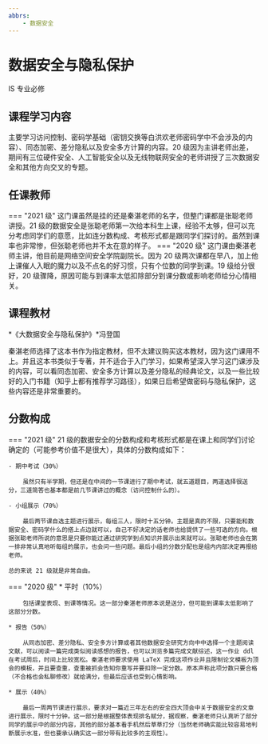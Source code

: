 ```yaml
---
abbrs:
    - 数据安全
---
```


# 数据安全与隐私保护
<div class="badges">
<span class="badge is-badge">IS 专业必修</span>
</div>

## 课程学习内容

主要学习访问控制、密码学基础（密钥交换等白洪欢老师密码学中不会涉及的内容）、同态加密、差分隐私以及安全多方计算的内容。20 级因为主讲老师出差，期间有三位硬件安全、人工智能安全以及无线物联网安全的老师讲授了三次数据安全和其他方向交叉的专题。

## 任课教师

=== "2021 级"
    这门课虽然是挂的还是秦湛老师的名字，但整门课都是张聪老师讲授。21 级的数据安全是张聪老师第一次给本科生上课，经验不太够，但可以充分考虑同学们的意愿，比如连分数构成、考核形式都是跟同学们探讨的。虽然到课率也非常惨，但张聪老师也并不太在意的样子。
=== "2020 级"
    这门课由秦湛老师主讲，他目前是网络空间安全学院副院长。因为 20 级两次课都在早八，加上他上课催人入眠的魔力以及不点名的好习惯，只有个位数的同学到课。19 级给分很好，20 级骤降，原因可能与到课率太低扣除部分到课分数或影响老师给分心情相关。

## 课程教材

*《大数据安全与隐私保护》*冯登国

秦湛老师选择了这本书作为指定教材，但不太建议购买这本教材，因为这门课用不上。并且这本书类似于专著，并不适合于入门学习，如果希望深入学习这门课涉及的内容，可以看同态加密、安全多方计算以及差分隐私的经典论文，以及一些比较好的入门书籍（知乎上都有推荐学习路径），如果日后希望做密码与隐私保护，这些内容还是非常重要的。

## 分数构成

=== "2021 级"
    21 级的数据安全的分数构成和考核形式都是在课上和同学们讨论确定的（可能参考价值不是很大），具体的分数构成如下：

    - 期中考试（30%）

        虽然只有半学期，但还是在中间的一节课进行了期中考试，就五道题目，两道选择很送分，三道简答也基本都是前几节课讲过的概念（访问控制什么的）。

    - 小组展示（70%）

        最后两节课自选主题进行展示，每组三人，限时十五分钟。主题是真的不限，只要能和数据安全、密码学什么的搭上点边就可以，自己不好决定的话老师也给提供了一些可选的方向。根据张聪老师所说的意思是只要你能过通过研究学到点知识并展示出来就可以。张聪老师也会在第一排非常认真地听每组的展示，也会问一些问题。最后小组的分数分配也是组内内部决定再报给老师。

    总的来说 21 级就是非常自由。

=== "2020 级"
    * 平时（10%）

        包括课堂表现、到课等情况。这一部分秦湛老师原本说是送分，但可能到课率太低影响了这部分分数。

    * 报告（50%）

        从同态加密、差分隐私、安全多方计算或者其他数据安全研究方向中中选择一个主题阅读文献，可以阅读一篇完成类似阅读感想的报告，也可以浏览多篇完成文献综述，这一作业 ddl 在考试周后，时间上比较宽松。秦湛老师要求使用 LaTeX 完成这项作业并且限制论文模板为顶会的模板，并且要查重，查重被抓会告知你重写并要扣除一定分数。原本声称此项分数只要合格（不合格也会私聊修改）就给满分，但最后应该也受到心情影响。

    * 展示（40%）

        最后一周两节课进行展示，要求对一篇近三年左右的安全四大顶会中关于数据安全的文章进行展示，限时十分钟。这一部分是根据整体表现排名赋分，据观察，秦湛老师只认真听了部分同学的展示中的部分内容，其他的部分基本看手机然后草草打分（当然老师确实能比较容易地判断展示水准，但也要承认确实这一部分带有比较多的主观性）。
